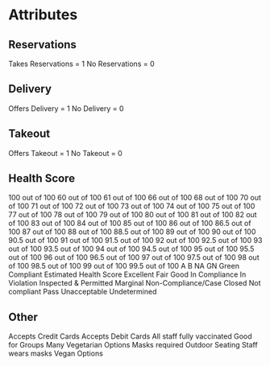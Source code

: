 # Attributes

## Reservations
Takes Reservations = 1
No Reservations = 0

## Delivery
Offers Delivery = 1
No Delivery = 0

## Takeout
Offers Takeout = 1
No Takeout = 0

## Health Score
100 out of 100
60 out of 100
61 out of 100
66 out of 100
68 out of 100
70 out of 100
71 out of 100
72 out of 100
73 out of 100
74 out of 100
75 out of 100
77 out of 100
78 out of 100
79 out of 100
80 out of 100
81 out of 100
82 out of 100
83 out of 100
84 out of 100
85 out of 100
86 out of 100
86.5 out of 100
87 out of 100
88 out of 100
88.5 out of 100
89 out of 100
90 out of 100
90.5 out of 100
91 out of 100
91.5 out of 100
92 out of 100
92.5 out of 100
93 out of 100
93.5 out of 100
94 out of 100
94.5 out of 100
95 out of 100
95.5 out of 100
96 out of 100
96.5 out of 100
97 out of 100
97.5 out of 100
98 out of 100
98.5 out of 100
99 out of 100
99.5 out of 100
A
B
NA
GN
Green
Compliant
Estimated Health Score
Excellent
Fair
Good
In Compliance
In Violation
Inspected & Permitted
Marginal
Non-Compliance/Case Closed
Not compliant
Pass
Unacceptable
Undetermined

## Other
Accepts Credit Cards
Accepts Debit Cards
All staff fully vaccinated
Good for Groups
Many Vegetarian Options
Masks required
Outdoor Seating
Staff wears masks
Vegan Options